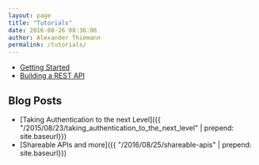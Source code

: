 ```yaml
---
layout: page
title: "Tutorials"
date: 2016-08-26 08:36:06
author: Alexander Thiemann
permalink: /tutorials/
---
```


- [Getting Started](getting-started)
- [Building a REST API](rest-api)

## Blog Posts

- [Taking Authentication to the next Level]({{ "/2015/08/23/taking_authentication_to_the_next_level" | prepend: site.baseurl}})
- [Shareable APIs and more]({{ "/2016/08/25/shareable-apis" | prepend: site.baseurl}})

